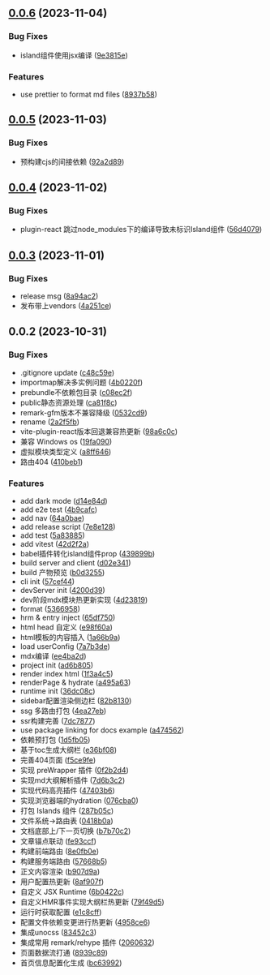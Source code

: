 ## [0.0.6](https://github.com/c0dedance/r-press/compare/v0.0.5...v0.0.6) (2023-11-04)

### Bug Fixes

- island组件使用jsx编译 ([9e3815e](https://github.com/c0dedance/r-press/commit/9e3815eae9fe546dfb62f0114883ba1946cc7c40))

### Features

- use prettier to format md files ([8937b58](https://github.com/c0dedance/r-press/commit/8937b589f48429103f688fecf5e3f8fbe5329dca))

## [0.0.5](https://github.com/c0dedance/r-press/compare/v0.0.4...v0.0.5) (2023-11-03)

### Bug Fixes

- 预构建cjs的间接依赖 ([92a2d89](https://github.com/c0dedance/r-press/commit/92a2d897154f3f604f31d1eb89ac418816b3046c))

## [0.0.4](https://github.com/c0dedance/r-press/compare/v0.0.3...v0.0.4) (2023-11-02)

### Bug Fixes

- plugin-react 跳过node_modules下的编译导致未标识Island组件 ([56d4079](https://github.com/c0dedance/r-press/commit/56d40792ba989ccbe83c592f95999fde9bdff89a))

## [0.0.3](https://github.com/c0dedance/r-press/compare/v0.0.2...v0.0.3) (2023-11-01)

### Bug Fixes

- release msg ([8a94ac2](https://github.com/c0dedance/r-press/commit/8a94ac2da5ead4caff11ee763b89a3faccfab3cb))
- 发布带上vendors ([4a251ce](https://github.com/c0dedance/r-press/commit/4a251ce89bc87057fd4949e41aec0701dda63cd0))

## 0.0.2 (2023-10-31)

### Bug Fixes

- .gitignore update ([c48c59e](https://github.com/c0dedance/r-press/commit/c48c59eb7faa808789645ad902e2897c9966b633))
- importmap解决多实例问题 ([4b0220f](https://github.com/c0dedance/r-press/commit/4b0220f6acc72bd937e3375ef38874ffce2a906c))
- prebundle不依赖包目录 ([c08ec2f](https://github.com/c0dedance/r-press/commit/c08ec2fcaa85e2790b62b2edc0159de5ac20101a))
- public静态资源处理 ([ca81f8c](https://github.com/c0dedance/r-press/commit/ca81f8cf0121c3e14505ea3802ecd30cb9a49e66))
- remark-gfm版本不兼容降级 ([0532cd9](https://github.com/c0dedance/r-press/commit/0532cd97fc72a062dd76274c82ea6be12101f586))
- rename ([2a2f5fb](https://github.com/c0dedance/r-press/commit/2a2f5fb6dc5fef1695a22479639cfc14b03f400d))
- vite-plugin-react版本回退兼容热更新 ([98a6c0c](https://github.com/c0dedance/r-press/commit/98a6c0cb6a554fd8938a3d86259da0147ff5f3e5))
- 兼容 Windows os ([19fa090](https://github.com/c0dedance/r-press/commit/19fa0907a7b4cd2eb474dfae9053028dd4b0a389))
- 虚拟模块类型定义 ([a8ff646](https://github.com/c0dedance/r-press/commit/a8ff646d0dd32453ae6cca075e1d049960852800))
- 路由404 ([410beb1](https://github.com/c0dedance/r-press/commit/410beb151631a402a6a12c40ba53112513985e83))

### Features

- add dark mode ([d14e84d](https://github.com/c0dedance/r-press/commit/d14e84d260e5aca45fe9e4d63ceddb6041ece2b9))
- add e2e test ([4b9cafc](https://github.com/c0dedance/r-press/commit/4b9cafc0dcabe1f7b1f2f5d042941e525289b59d))
- add nav ([64a0bae](https://github.com/c0dedance/r-press/commit/64a0bae2866a60865d2671253fe300f0e635956a))
- add release script ([7e8e128](https://github.com/c0dedance/r-press/commit/7e8e12895d542bd84b122203c6bece6d36b51b86))
- add test ([5a83885](https://github.com/c0dedance/r-press/commit/5a83885cb1cd4c6d49c1cc911f919bf98ed5e4ff))
- add vitest ([42d2f2a](https://github.com/c0dedance/r-press/commit/42d2f2a71b6c7b468190f96f49c55116772ee2cd))
- babel插件转化island组件prop ([439899b](https://github.com/c0dedance/r-press/commit/439899bef76ef57f98e2896c8fd91ca98c172b6a))
- build server and client ([d02e341](https://github.com/c0dedance/r-press/commit/d02e34174027bf32d547a66dc92c6621251538f5))
- build 产物预览 ([b0d3255](https://github.com/c0dedance/r-press/commit/b0d32550a676dcd688a47a00f15448d5ca5b768e))
- cli init ([57cef44](https://github.com/c0dedance/r-press/commit/57cef4403e2e9234360765d034d2236dbf5e4157))
- devServer init ([4200d39](https://github.com/c0dedance/r-press/commit/4200d396a6aba8b3a1783f18f456753f73451895))
- dev阶段mdx模块热更新实现 ([4d23819](https://github.com/c0dedance/r-press/commit/4d238198a01814bb6c3b9d82e23361459623a4cd))
- format ([5366958](https://github.com/c0dedance/r-press/commit/53669589d9921f2173b24fbbf9740e3aefd44436))
- hrm & entry inject ([65df750](https://github.com/c0dedance/r-press/commit/65df75053a962d28a924c0bfa27766d8423fa260))
- html head 自定义 ([e98f60a](https://github.com/c0dedance/r-press/commit/e98f60a46be26bb457917e7f91d7c9dfe05baf40))
- html模板的内容插入 ([1a66b9a](https://github.com/c0dedance/r-press/commit/1a66b9a84187387c22b27284f9fe9f3fba66b0a8))
- load userConfig ([7a7b3de](https://github.com/c0dedance/r-press/commit/7a7b3dee11652cbd8950d1cca36b785144819f63))
- mdx编译 ([ee4ba2d](https://github.com/c0dedance/r-press/commit/ee4ba2d1d0a6c1db6b763ff5fcadc0475c756cc4))
- project init ([ad6b805](https://github.com/c0dedance/r-press/commit/ad6b805f2e7f33b46db86028d194eaee24e46519))
- render index html ([1f3a4c5](https://github.com/c0dedance/r-press/commit/1f3a4c51a9ff3c5f4e6172e8dc9e9d44ca708ca4))
- renderPage & hydrate ([a495a63](https://github.com/c0dedance/r-press/commit/a495a637fa44f78a6fac93142fcba71b1d4c5599))
- runtime init ([36dc08c](https://github.com/c0dedance/r-press/commit/36dc08c1ede94d1bd522f1470dbec1f87b6b8a31))
- sidebar配置渲染侧边栏 ([82b8130](https://github.com/c0dedance/r-press/commit/82b81303e614d3203d890254a9ee0e0caa492499))
- ssg 多路由打包 ([4ea27eb](https://github.com/c0dedance/r-press/commit/4ea27ebaefcc33c018901b8aad14fc145bfe3043))
- ssr构建完善 ([7dc7877](https://github.com/c0dedance/r-press/commit/7dc78770e8a71a8b60cb7f0c91a2046a72db0db8))
- use package linking for docs example ([a474562](https://github.com/c0dedance/r-press/commit/a474562d058e127977c14a75259e85ab5b070801))
- 依赖预打包 ([1d5fb05](https://github.com/c0dedance/r-press/commit/1d5fb057abf0fc29fd029db8cf485e5dd41987b7))
- 基于toc生成大纲栏 ([e36bf08](https://github.com/c0dedance/r-press/commit/e36bf080bf2131610cbce1ce2ed4368754c1d141))
- 完善404页面 ([f5ce9fe](https://github.com/c0dedance/r-press/commit/f5ce9feda72ca30ce9c0b38b25582e709122b2f6))
- 实现 preWrapper 插件 ([0f2b2d4](https://github.com/c0dedance/r-press/commit/0f2b2d416452951e146536df39bcbae396a14d19))
- 实现md大纲解析插件 ([7d6b3c2](https://github.com/c0dedance/r-press/commit/7d6b3c2f8043cdde2dd94eb5707bfaa850827ccd))
- 实现代码高亮插件 ([47403b6](https://github.com/c0dedance/r-press/commit/47403b6c78544a93d17233688e8806040114f86d))
- 实现浏览器端的hydration ([076cba0](https://github.com/c0dedance/r-press/commit/076cba0f6e293626084fd52f6cb5d3e49c979f2b))
- 打包 Islands 组件 ([287b05c](https://github.com/c0dedance/r-press/commit/287b05cccdcbfac897efe2b8c9603ee480b6748d))
- 文件系统->路由表 ([0418b0a](https://github.com/c0dedance/r-press/commit/0418b0a09222674e3bf929862c187b009c2eb76f))
- 文档底部上/下一页切换 ([b7b70c2](https://github.com/c0dedance/r-press/commit/b7b70c2ebf940b2a86eccd734e6bcf3fe6857154))
- 文章锚点联动 ([fe93ccf](https://github.com/c0dedance/r-press/commit/fe93ccfaf729f07f258379dc4c6510ab839d4b2d))
- 构建前端路由 ([8e0fb0e](https://github.com/c0dedance/r-press/commit/8e0fb0e6d3a26c1c64f8ab6845a9fba6043158ff))
- 构建服务端路由 ([57668b5](https://github.com/c0dedance/r-press/commit/57668b5cd1bd52089aeee6ae8ce8ad0d83381b19))
- 正文内容渲染 ([b907d9a](https://github.com/c0dedance/r-press/commit/b907d9aab7b7eb0b88e35df5dbf1d7ee8f3ff14f))
- 用户配置热更新 ([8af907f](https://github.com/c0dedance/r-press/commit/8af907f498b7ca979f92aa3d1f22e36b2cf4182d))
- 自定义 JSX Runtime ([6b0422c](https://github.com/c0dedance/r-press/commit/6b0422cf6b739bc2538fb58ef71fee9733d49686))
- 自定义HMR事件实现大纲栏热更新 ([79f49d5](https://github.com/c0dedance/r-press/commit/79f49d5ae8653dedf97665c1761861f5d4ca5f92))
- 运行时获取配置 ([e1c8cff](https://github.com/c0dedance/r-press/commit/e1c8cfffa86f95a8a89fcc48e6e1b21e9dcd18e9))
- 配置文件依赖变更进行热更新 ([4958ce6](https://github.com/c0dedance/r-press/commit/4958ce6c1bc24592e9b140062043a17a5046900f))
- 集成unocss ([83452c3](https://github.com/c0dedance/r-press/commit/83452c36befffa803e4c8c6ba684a250be1fac5a))
- 集成常用 remark/rehype 插件 ([2060632](https://github.com/c0dedance/r-press/commit/206063251649782a298e764b3365c6b71c251b36))
- 页面数据流打通 ([8939c89](https://github.com/c0dedance/r-press/commit/8939c89dab970e79cebff4c6901a2b3c0ea8644e))
- 首页信息配置化生成 ([bc63992](https://github.com/c0dedance/r-press/commit/bc63992bfa074e1dcda9b72085337da937d80c9c))
